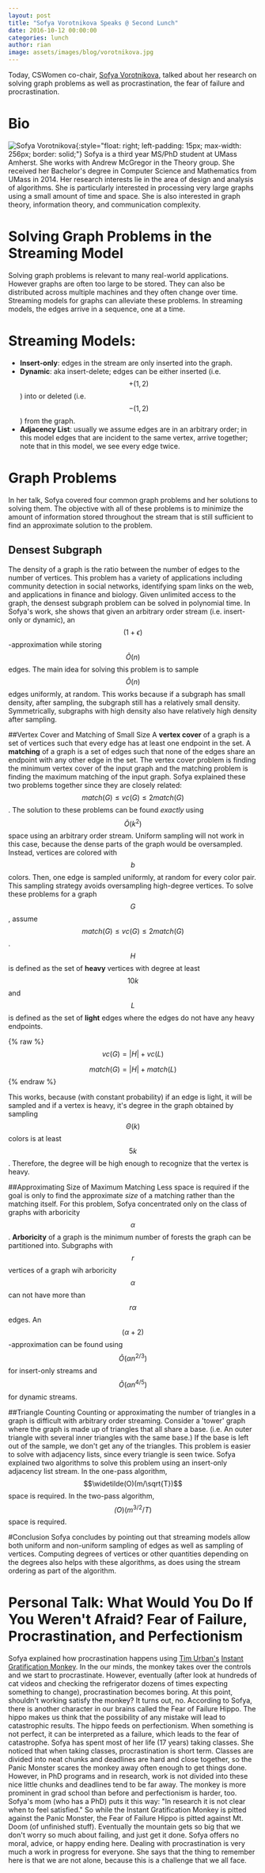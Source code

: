 ```yaml
---
layout: post
title: "Sofya Vorotnikova Speaks @ Second Lunch"
date: 2016-10-12 00:00:00
categories: lunch
author: rian
image: assets/images/blog/vorotnikova.jpg
---
```


Today, CSWomen co-chair, [Sofya Vorotnikova](https://people.cs.umass.edu/~svorotni/), talked about
her research on solving graph problems as well as procrastination, the fear of failure and
procrastination.

<!--break-->

# Bio

![Sofya Vorotnikova](/images/sofya.jpg){:style="float: right; left-padding: 15px; max-width: 256px; border: solid;"}
Sofya is a third year MS/PhD student at UMass Amherst.  She works with Andrew McGregor in the
Theory group. She received her Bachelor's degree in Computer Science and Mathematics from
UMass in 2014. Her research interests lie in the area of design and analysis of algorithms. She is
particularly interested in processing very large graphs using a small amount of time and space.
She is also interested in graph theory, information theory, and communication complexity.

# Solving Graph Problems in the Streaming Model
Solving graph problems is relevant to many real-world applications. However graphs are often too large to be stored. They can also be distributed across multiple machines and they often change over time. Streaming models for graphs can alleviate these problems. In streaming models, the edges
arrive in a sequence, one at a time.

# Streaming Models:
* **Insert-only**: edges in the stream are only inserted into the graph.
* **Dynamic**: aka insert-delete; edges can be either inserted (i.e. $$+(1,2)$$) into or deleted
(i.e. $$-(1,2)$$) from the graph.
* **Adjacency List**: usually we assume edges are in an arbitrary order; in this model edges that
are incident to the same vertex, arrive together; note that in this model, we see every edge twice.

# Graph Problems
In her talk, Sofya covered four common graph problems and her solutions to solving them. The
objective with all of these problems is to minimize the amount of information stored throughout the
stream that is still sufficient to find an approximate solution to the problem.

## Densest Subgraph
The density of a graph is the ratio between the number of edges to the number of vertices. This
problem has a variety of applications including community detection in social networks, identifying
spam links on the web, and applications in finance and biology. Given unlimited access to the graph,
the densest subgraph problem can be solved in polynomial time. In Sofya's work, she shows that
given an arbitrary order stream (i.e. insert-only or dynamic), an $$(1 + \epsilon)$$-approximation
while storing $$\widetilde{O}(n)$$ edges. The main idea for solving this problem is to sample
$$\widetilde{O}(n)$$ edges uniformly, at random. This works because if a subgraph has small density,
after sampling, the subgraph still has a relatively small density. Symmetrically, subgraphs with
high density also have relatively high density after sampling.

##Vertex Cover and Matching of Small Size
A **vertex cover** of a graph is a set of vertices such that every edge has at least one endpoint
in the set. A **matching** of a graph is a set of edges such that none of the edges share an
endpoint with any other edge in the set. The vertex cover problem is finding the minimum vertex
cover of the input graph and the matching problem is finding the maximum matching of the input
graph. Sofya explained these two problems together since they are closely related:
$$match(G) \leq vc(G) \leq 2match(G)$$. The solution to these problems can be found *exactly* using
$$\widetilde{O}(k^2)$$ space using an arbitrary order stream. Uniform sampling will not work in
this case, because the dense parts of the graph would be oversampled. Instead, vertices are
colored with $$b$$ colors. Then, one edge is sampled uniformly, at random for every color pair.
This sampling strategy avoids oversampling high-degree vertices. To solve these problems for a graph
$$G$$, assume $$match(G)\leq vc(G)\leq 2match(G)$$. $$H$$ is defined as the set of **heavy**
vertices with degree at least $$10k$$ and $$L$$ is defined as the set of **light** edges where
the edges do not have any heavy endpoints.

{% raw %}
$$vc(G) = |H| + vc(L)$$

$$match(G) = |H| + match(L)$$
{% endraw %}

This works, because (with constant probability) if an edge is light, it will be sampled and if a
vertex is heavy, it's degree in the graph obtained by sampling $$\Theta(k)$$ colors is at least
$$5k$$. Therefore, the degree will be high enough to recognize that the vertex is heavy.

##Approximating Size of Maximum Matching
Less space is required if the goal is only to find the approximate *size* of a matching rather than
the matching itself. For this problem, Sofya concentrated only on the class of graphs with
arboricity $$\alpha$$. **Arboricity** of a graph is the minimum number of forests the graph can be
partitioned into. Subgraphs with $$r$$ vertices of a graph wih arboricity $$\alpha$$ can not have
more than $$r\alpha$$ edges. An $$(\alpha + 2)$$-approximation can be found using
$$\widetilde{O}(\alpha n^{2/3})$$ for insert-only streams and $$\widetilde{O}(\alpha n^{4/5})$$ for
dynamic streams.

##Triangle Counting
Counting or approximating the number of triangles in a graph is difficult with arbitrary order
streaming. Consider a 'tower' graph where the graph is made up of triangles that all share a base.
(i.e. An outer triangle with several inner triangles with the same base.) If the base is left out
of the sample, we don't get any of the triangles. This problem is easier to solve with adjacency
lists, since every triangle is seen twice. Sofya explained two algorithms to solve this problem
using an insert-only adjacency list stream. In the one-pass algorithm, $$\widetilde(O)(m/\sqrt{T})$$
space is required. In the two-pass algorithm, $$\widetilde(O)(m^{3/2}/T)$$ space is required.

#Conclusion
Sofya concludes by pointing out that streaming models allow both uniform and non-uniform sampling of
edges as well as sampling of vertices. Computing degrees of vertices or other quantities depending
on the degrees also helps with these algorithms, as does using the stream ordering as part of the
algorithm.


# Personal Talk: What Would You Do If You Weren't Afraid? Fear of Failure, Procrastination, and Perfectionism
Sofya explained how procrastination happens using [Tim Urban's](http://waitbutwhy.com/wait-but-who)
[Instant Gratification Monkey](http://waitbutwhy.com/2013/10/why-procrastinators-procrastinate.html). In the our minds, the monkey takes over the controls and we start to procrastinate. However,
eventually (after look at hundreds of cat videos and checking the refrigerator dozens of times
expecting something to change), procrastination becomes boring. At this point, shouldn't working
satisfy the monkey? It turns out, no. According to Sofya, there is another character in our brains
called the Fear of Failure Hippo. The hippo makes us think that the possibility of any mistake will
lead to catastrophic results. The hippo feeds on perfectionism. When something is not perfect, it
can be interpreted as a failure, which leads to the fear of catastrophe. Sofya has spent most of
her life (17 years) taking classes. She noticed that when taking classes, procrastination is short
term. Classes are divided into neat chunks and deadlines are hard and close together, so the Panic
Monster scares the monkey away often enough to get things done. However, in PhD programs and in
research, work is not divided into these nice little chunks and deadlines tend to be far away. The
monkey is more prominent in grad school than before and perfectionism is harder, too. Sofya's mom
(who has a PhD) puts it this way: "In research it is not clear when to feel satisfied." So while
the Instant Gratification Monkey is pitted against the Panic Monster, the Fear of Failure Hippo is
pitted against Mt. Doom (of unfinished stuff). Eventually the mountain gets so big that we don't
worry so much about failing, and just get it done. Sofya offers no moral, advice, or happy ending
here. Dealing with procrastination is very much a work in progress for everyone. She says that the
thing to remember here is that we are not alone, because this is a challenge that we all face.
